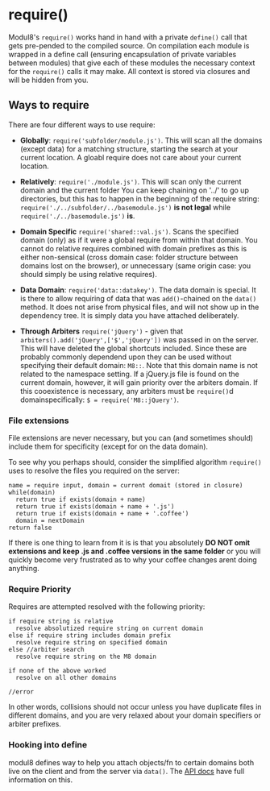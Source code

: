 # require()

Modul8's `require()` works hand in hand with a private `define()` call that gets pre-pended to the compiled source.
On compilation each module is wrapped in a define call (ensuring encapsulation of private variables between modules) that give each of these modules
the necessary context for the `require()` calls it may make. All context is stored via closures and will be hidden from you.

## Ways to require

There are four different ways to use require:

 - **Globally**:        `require('subfolder/module.js')`. This will scan all the domains (except data) for a matching structure, starting the search at your current location.
 A gloabl require does not care about your current location.

 - **Relatively**:      `require('./module.js')`. This will scan only the current domain and the current folder
 You can keep chaining on '../' to go up directories, but this has to happen in the beginning of the require string:
 `require('./../subfolder/../basemodule.js')` **is not legal** while `require('./../basemodule.js')` **is**.

  - **Domain Specific**  `require('shared::val.js')`. Scans the specified domain (only) as if it were a global require from within that domain.
 You cannot do relative requires combined with domain prefixes as this is either non-sensical (cross domain case: folder structure between domains lost on the browser),
 or unnecessary (same origin case: you should simply be using relative requires).

 - **Data Domain**:     `require('data::datakey')`. The data domain is special. It is there to allow requiring of data that was `add()`-chained on the `data()` method.
 It does not arise from physical files, and will not show up in the dependency tree. It is simply data you have attached deliberately.

 - **Through Arbiters** `require('jQuery')` - given that `arbiters().add('jQuery',['$','jQuery'])` was passed in on the server.
 This will have deleted the global shortcuts included. Since these are probably commonly dependend upon they can be used without specifying their default domain: `M8::`.
 Note that this domain name is not related to the namespace setting. If a jQuery.js file is found on the current domain, however, it will gain priority over the
 arbiters domain. If this cooexistence is necessary, any arbiters must be `require()`d domainspecifically: `$ = require('M8::jQuery')`.

### File extensions

 File extensions are never necessary, but you can (and sometimes should) include them for specificity (except for on the data domain).

 To see why you perhaps should, consider the simplified algorithm `require()` uses to resolve the files you required on the server:

    name = require input, domain = current domait (stored in closure)
    while(domain)
      return true if exists(domain + name)
      return true if exists(domain + name + '.js')
      return true if exists(domain + name + '.coffee')
      domain = nextDomain
    return false


 If there is one thing to learn from it is is that you absolutely **DO NOT omit extensions and keep .js and .coffee versions in the same folder**
 or you will quickly become very frustrated as to why your coffee changes arent doing anything.

### Require Priority

Requires are attempted resolved with the following priority:

    if require string is relative
      resolve absolutized require string on current domain
    else if require string includes domain prefix
      resolve require string on specified domain
    else //arbiter search
      resolve require string on the M8 domain

    if none of the above worked
      resolve on all other domains

    //error

In other words, collisions should not occur unless you have duplicate files in different domains, and you are very relaxed about your domain specifiers or arbiter prefixes.

### Hooking into define

modul8 defines way to help you attach objects/fn to certain domains both live on the client and from the server via `data()`.
The [API docs](api.html) have full information on this.
